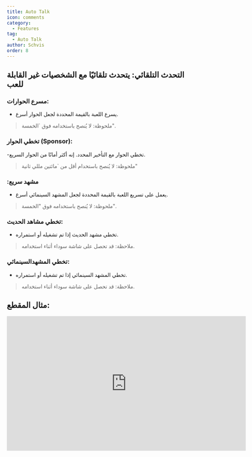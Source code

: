 ```yaml
---
title: Auto Talk
icon: comments
category:
  - Features
tag:
  - Auto Talk
author: Schvis
order: 8
---
```


## التحدث التلقائي: يتحدث تلقائيًا مع الشخصيات غير القابلة للعب
### مسرع الحوارات:
- يسرع اللعبة بالقيمة المحددة لجعل الحوار أسرع.
> ملحوظة: لا يُنصح باستخدامه فوق `الخمسة".
### تخطي الحوار (Sponsor): 
-تخطي الحوار مع التأخير المحدد. إنه أكثر أمانًا من الحوار السريع.
> ملحوظة: لا يُنصح باستخدام أقل من `مائتين مللي ثانية"
### :مشهد سريع
- يعمل على تسريع اللعبة بالقيمة المحددة لجعل المشهد السينمائي أسرع.
> ملحوظة: لا يُنصح باستخدامه فوق "الخمسة".
### تخطي مشاهد الحديث:
- تخطي مشهد الحديث إذا تم تشغيله أو استمراره.
> ملاحظة: قد تحصل على شاشة سوداء أثناء استخدامه.
### تخطي المشهدالسينمائي:
- تخطي المشهد السينمائي إذا تم تشغيله أو استمراره.
> ملاحظة: قد تحصل على شاشة سوداء أثناء استخدامه.

## مثال المقطع:

<div class="iframe-container"><iframe width="640" height="360" src="https://www.youtube.com/embed/IS0BvLLO1xc?list=PL5eI1Tb64p56g27qfYk7VuFTz4FK6YrKa" title="Korepi - AutoTalk" frameborder="0" allow="accelerometer; autoplay; clipboard-write; encrypted-media; gyroscope; picture-in-picture; web-share" allowfullscreen></iframe></div>


